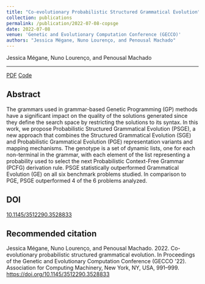 ```yaml
---
title: "Co-evolutionary Probabilistic Structured Grammatical Evolution"
collection: publications
permalink: /publication/2022-07-08-copsge
date: 2022-07-08
venue: 'Genetic and Evolutionary Computation Conference (GECCO)'
authors: "Jessica Mégane, Nuno Lourenço, and Penousal Machado"
---
```

Jessica Mégane, Nuno Lourenço, and Penousal Machado

---

[PDF](https://jessicamegane.pt/files/gecco_copsge.pdf)  [Code](https://github.com/jessicamegane/copsge/)

Abstract
---
The grammars used in grammar-based Genetic Programming (GP) methods have a significant impact on the quality of the solutions generated since they define the search space by restricting the solutions to its syntax. In this work, we propose Probabilistic Structured Grammatical Evolution (PSGE), a new approach that combines the Structured Grammatical Evolution (SGE) and Probabilistic Grammatical Evolution (PGE) representation variants and mapping mechanisms. The genotype is a set of dynamic lists, one for each non-terminal in the grammar, with each element of the list representing a probability used to select the next Probabilistic Context-Free Grammar (PCFG) derivation rule. PSGE statistically outperformed Grammatical Evolution (GE) on all six benchmark problems studied. In comparison to PGE, PSGE outperformed 4 of the 6 problems analyzed.

DOI
---
[10.1145/3512290.3528833](https://dl.acm.org/doi/abs/10.1145/3512290.3528833)

Recommended citation
---
Jessica Mégane, Nuno Lourenço, and Penousal Machado. 2022. Co-evolutionary probabilistic structured grammatical evolution. In Proceedings of the Genetic and Evolutionary Computation Conference (GECCO '22). Association for Computing Machinery, New York, NY, USA, 991–999. https://doi.org/10.1145/3512290.3528833